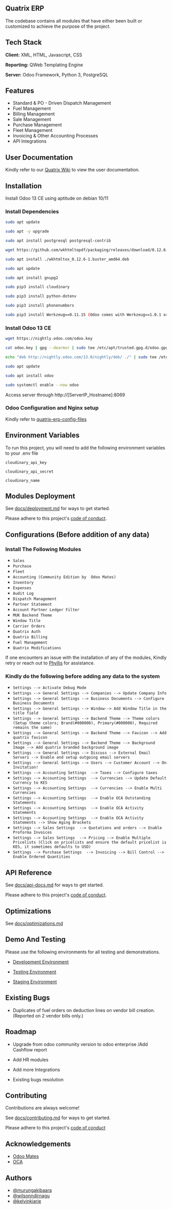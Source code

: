 
## Quatrix ERP

The codebase contains all modules that have either been built or customized to achieve the purpose of the project.


## Tech Stack

**Client:** XML, HTML, Javascript, CSS

**Reporting:** QWeb Templating Engine

**Server:** Odoo Framework, Python 3, PostgreSQL


## Features

- Standard & PO - Driven Dispatch Management
- Fuel Management
- Billing Management
- Sale Management
- Purchase Management
- Fleet Management
- Invoicing & Other Accounting Processes
- API Integrations


## User Documentation

Kindly refer to our [Quatrix Wiki](https://wiki.quatrixglobal.com) to view the user documentation.

## 
## Installation

Install Odoo 13 CE using aptitude on debian 10/11


### Install Dependencies


```bash
sudo apt update

sudo apt -y upgrade

sudo apt install postgresql postgresql-contrib

wget https://github.com/wkhtmltopdf/packaging/releases/download/0.12.6-1/wkhtmltox_0.12.6-1.buster_amd64.deb

sudo apt install ./wkhtmltox_0.12.6-1.buster_amd64.deb

sudo apt update

sudo apt install gnupg2

sudo pip3 install cloudinary

sudo pip3 install python-dotenv

sudo pip3 install phonenumbers

sudo pip3 install Werkzeug==0.11.15 (Odoo comes with Werkzeug==1.0.1 or higher, which does not have the Werkzeug.Contrib module)

```


### Install Odoo 13 CE
```bash
wget https://nightly.odoo.com/odoo.key

cat odoo.key | gpg --dearmor | sudo tee /etc/apt/trusted.gpg.d/odoo.gpg  >/dev/null

echo "deb http://nightly.odoo.com/13.0/nightly/deb/ ./" | sudo tee /etc/apt/sources.list.d/odoo.list

sudo apt update

sudo apt install odoo

sudo systemctl enable --now odoo

```

Access server through http://[ServerIP_Hostname]:8069

### Odoo Configuration and Nginx setup

Kindly refer to [quatrix-erp-config-files](quatrix-erp-config-files)


## Environment Variables

To run this project, you will need to add the following environment variables to your .env file


`cloudinary_api_key`

`cloudinary_api_secret`

`cloudinary_name`


## Modules Deployment

See [docs/deployment.md](docs/deployment.md) for ways to get started.

Please adhere to this project's [code of conduct](docs/code-of-conduct.md).

## Configurations (Before addition of any data)

### Install The Following Modules

- `Sales`
- `Purchase`
- `Fleet`
- `Accounting (Community Edition by  Odoo Mates)`
- `Inventory`
- `Expenses`
- `Audit Log`
- `Dispatch Management`
- `Partner Statement`
- `Account Partner Ledger Filter`
- `MUK Backend Theme`
- `Window Title`
- `Carrier Orders`
- `Quatrix Auth`
- `Quatrix Billing`
- `Fuel Management`
- `Quatrix Modifications`

If one encounters an issue with the installation of any of the modules, Kindly retry or reach out to [Phyllis](mailto:phyllis.mbugua@quatrixglobal.com) for assistance.


### Kindly do the following before adding any data to the system

- `Settings --> Activate Debug Mode`
- `Settings --> General Settings --> Companies --> Update Company Info`
- `Settings --> General Settings --> Business Documents --> Configure Business Documents`
- `Settings --> General Settings --> Window--> Add Window Title in the title field`
- `Settings --> General Settings --> Backend Theme --> Theme colors (Setup theme colors; Brand(#000000), Primary(#000000), Required remains the same)`
- `Settings --> General Settings --> Backend Theme --> Favicon --> Add quatrix favicon`
- `Settings --> General Settings --> Backend Theme --> Background Image --> Add quatrix branded background image`
- `Settings --> General Settings --> Discuss --> External Email Servers --> Enable and setup outgoing email servers`
- `Settings --> General Settings --> Users --> Customer Account --> On Invitation!`
- `Settings --> Accounting Settings  --> Taxes --> Configure taxes`
- `Settings --> Accounting Settings  --> Currencies --> Update Default Currency to KES`
- `Settings --> Accounting Settings  --> Currencies --> Enable Multi Currencies`
- `Settings --> Accounting Settings  --> Enable OCA Outstanding Statements`
- `Settings --> Accounting Settings  --> Enable OCA Activity Statements`
- `Settings --> Accounting Settings  --> Enable OCA Activity Statements --> Show Aging Brackets` 
- `Settings --> Sales Settings  --> Quotations and orders --> Enable Proforma Invoices`
- `Settings --> Sales Settings  --> Pricing --> Enable Multiple Pricelists (Click on pricelists and ensure the default pricelist is KES, it sometimes defaults to USD)`
- `Settings --> Purchase Settings  --> Invoicing --> Bill Control --> Enable Ordered Quantities`


## API Reference


See  [docs/api-docs.md](docs/api-docs.md) for ways to get started.

Please adhere to this project's  [code of conduct](docs/code-of-conduct.md).


## Optimizations

See [docs/optimizations.md](docs/optimizations.md)



## Demo And Testing

Please use the following environments for all testing and demonstrations.

- [Development Environment](https://dev.erp.quatrixglobal.com)

- [Testing Environment](https://test.erp.quatrixglobal.com)

- [Staging Environment](https://stage.erp.quatrixglobal.com)


## Existing Bugs

- Duplicates of fuel orders on deduction lines on vendor bill creation. (Reported on 2 vendor bills only.)


## Roadmap

- Upgrade from odoo community version to odoo enterprise /Add Cashflow report

- Add HR modules

- Add more Integrations

- Existing bugs resolution


## Contributing

Contributions are always welcome!

See [docs/contributing.md](docs/contributing.md) for ways to get started.

Please adhere to this project's [code of conduct](docs/code-of-conduct.md)


## Acknowledgements

 - [Odoo Mates](https://apps.odoo.com/apps/modules/13.0/om_account_accountant/)
 - [OCA](https://github.com/OCA/account-financial-reporting/tree/13.0/partner_statement)


## Authors

- [@murungakibaara](https://www.gitlab.com/murungakibaara)
- [@wilsonndirnagu](https://github.com/wilgrim-dev)
- [@kelvinkiarie](https://github.com/kiarieking)

